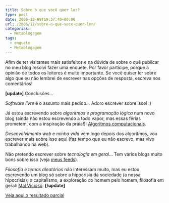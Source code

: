```yaml
---
title: Sobre o que você quer ler?
type: post
date: 2006-12-09T19:37:40+00:00
url: /2006/12/sobre-o-que-voce-quer-ler/
categorias:
  - Metablogagem
tags:
  - enquete
  - Metablogagem
---
```


Afim de ter visitantes mais satisfeitos e na dúvida de sobre o quê publicar no meu blog resolvi fazer uma enquete. Por favor participe, porque a opinião de todos os leitores é muito importante. Se você quiser ler sobre algo que eu não lembrei de escrever nas opções de resposta, escreva nos comentários!

**[update]** Conclusões…

_Software livre_ é o assunto mais pedido… Adoro escrever sobre isso! :)

Já estou escrevendo sobre _algoritmos e programação lógica_ num novo blog (ainda não estou escrevendo a todo vapor, mas essas férias prometem, com a inspiração da praia!): [Algoritmos computacionais][1].

_Desenvolvimento web_ e _minha vida_ vem logo depois dos algoritmos, vou escrever mais sobre isso aqui (faz tempo que eu não escrevo, mas vivo trabalhando na web).

Não pretendo escrever sobre _tecnologia em geral_… Tem vários blogs muito bons sobre isso (veja [meus feeds][2]).

_Filosofia e temas aleatórios_ não interessam muito, mas eu estou escrevendo um blog só sobre a hipocrisia da sociedade (a nossa hipocrisia), o capitalismo, a exploração do homem pelo homem, filosofia em geral: [Mal Vicioso][3]. **[/update]**

[Veja aqui o resultado parcial][4]

[1]: /tags/algoritmos/
[2]: http://www.bloglines.com/public/tmadeira
[3]: http://malvicioso.com/
[4]: http://www.enquetes.com.br/enquete.asp?id=704785&origem=http://tiagomadeira.net
